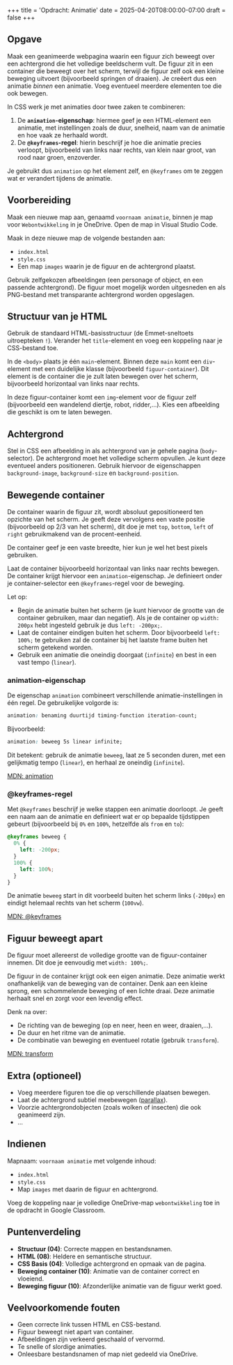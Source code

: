 +++
title = 'Opdracht: Animatie'
date = 2025-04-20T08:00:00-07:00
draft = false
+++

## Opgave

Maak een geanimeerde webpagina waarin een figuur zich beweegt over een achtergrond die het volledige beeldscherm vult. De figuur zit in een container die beweegt over het scherm, terwijl de figuur zelf ook een kleine beweging uitvoert (bijvoorbeeld springen of draaien). Je creëert dus een animatie *binnen* een animatie. Voeg eventueel meerdere elementen toe die ook bewegen.

In CSS werk je met animaties door twee zaken te combineren:

1. De **`animation`-eigenschap**: hiermee geef je een HTML-element een animatie, met instellingen zoals de duur, snelheid, naam van de animatie en hoe vaak ze herhaald wordt.
2. De **`@keyframes`-regel**: hierin beschrijf je hoe die animatie precies verloopt, bijvoorbeeld van links naar rechts, van klein naar groot, van rood naar groen, enzoverder.

Je gebruikt dus `animation` op het element zelf, en `@keyframes` om te zeggen wat er verandert tijdens de animatie.

## Voorbereiding

Maak een nieuwe map aan, genaamd `voornaam animatie`, binnen je map voor `Webontwikkeling` in je OneDrive. Open de map in Visual Studio Code.

Maak in deze nieuwe map de volgende bestanden aan:
- `index.html`
- `style.css`
- Een map `images` waarin je de figuur en de achtergrond plaatst.

Gebruik zelfgekozen afbeeldingen (een personage of object, en een passende achtergrond). De figuur moet mogelijk worden uitgesneden en als PNG-bestand met transparante achtergrond worden opgeslagen.

## Structuur van je HTML

Gebruik de standaard HTML-basisstructuur (de Emmet-sneltoets uitroepteken `!`). Verander het `title`-element en voeg een koppeling naar je CSS-bestand toe.

In de `<body>` plaats je één `main`-element. Binnen deze `main` komt een `div`-element met een duidelijke klasse (bijvoorbeeld `figuur-container`). Dit element is de container die je zult laten bewegen over het scherm, bijvoorbeeld horizontaal van links naar rechts.

In deze figuur-container komt een `img`-element voor de figuur zelf (bijvoorbeeld een wandelend diertje, robot, ridder,...). Kies een afbeelding die geschikt is om te laten bewegen.

## Achtergrond

Stel in CSS een afbeelding in als achtergrond van je gehele pagina (`body`-selector). De achtergrond moet het volledige scherm opvullen. Je kunt deze eventueel anders positioneren. Gebruik hiervoor de eigenschappen `background-image`, `background-size` en `background-position`.

## Bewegende container

De container waarin de figuur zit, wordt absoluut gepositioneerd ten opzichte van het scherm. Je geeft deze vervolgens een vaste positie (bijvoorbeeld op 2/3 van het scherm), dit doe je met `top`, `bottom`, `left` of `right` gebruikmakend van de procent-eenheid.

De container geef je een vaste breedte, hier kun je wel het best pixels gebruiken.

Laat de container bijvoorbeeld horizontaal van links naar rechts bewegen. De container krijgt hiervoor een `animation`-eigenschap. Je definieert onder je container-selector een `@keyframes`-regel voor de beweging.

Let op:

- Begin de animatie buiten het scherm (je kunt hiervoor de grootte van de container gebruiken, maar dan negatief). Als je de container op `width: 200px` hebt ingesteld gebruik je dus `left: -200px;`.
- Laat de container eindigen buiten het scherm. Door bijvoorbeeld `left: 100%;` te gebruiken zal de container bij het laatste frame buiten het scherm getekend worden.
- Gebruik een animatie die oneindig doorgaat (`infinite`) en best in een vast tempo (`linear`).

### animation-eigenschap

De eigenschap `animation` combineert verschillende animatie-instellingen in één regel. De gebruikelijke volgorde is:

```css
animation: benaming duurtijd timing-function iteration-count;
```

Bijvoorbeeld:

```css
animation: beweeg 5s linear infinite;
```

Dit betekent: gebruik de animatie `beweeg`, laat ze 5 seconden duren, met een gelijkmatig tempo (`linear`), en herhaal ze oneindig (`infinite`).

[MDN: animation](https://developer.mozilla.org/en-US/docs/Web/CSS/animation)

### @keyframes-regel

Met `@keyframes` beschrijf je welke stappen een animatie doorloopt. Je geeft een naam aan de animatie en definieert wat er op bepaalde tijdstippen gebeurt (bijvoorbeeld bij `0%` en `100%`, hetzelfde als `from` en `to`):

```css
@keyframes beweeg {
  0% {
    left: -200px;
  }
  100% {
    left: 100%;
  }
}
```

De animatie `beweeg` start in dit voorbeeld buiten het scherm links (`-200px`) en eindigt helemaal rechts van het scherm (`100vw`).

[MDN: @keyframes](https://developer.mozilla.org/en-US/docs/Web/CSS/@keyframes)

## Figuur beweegt apart

De figuur moet allereerst de volledige grootte van de figuur-container innemen. Dit doe je eenvoudig met `width: 100%;`.

De figuur in de container krijgt ook een eigen animatie. Deze animatie werkt onafhankelijk van de beweging van de container. Denk aan een kleine sprong, een schommelende beweging of een lichte draai. Deze animatie herhaalt snel en zorgt voor een levendig effect.

Denk na over:

- De richting van de beweging (op en neer, heen en weer, draaien,…).
- De duur en het ritme van de animatie.
- De combinatie van beweging en eventueel rotatie (gebruik `transform`).

[MDN: transform](https://developer.mozilla.org/en-US/docs/Web/CSS/transform)

## Extra (optioneel)

- Voeg meerdere figuren toe die op verschillende plaatsen bewegen.
- Laat de achtergrond subtiel meebewegen ([parallax](https://nl.wikipedia.org/wiki/Parallax)).
- Voorzie achtergrondobjecten (zoals wolken of insecten) die ook geanimeerd zijn.
- ...

## Indienen

Mapnaam: `voornaam animatie` met volgende inhoud:
- `index.html`
- `style.css`
- Map `images` met daarin de figuur en achtergrond.

Voeg de koppeling naar je volledige OneDrive-map `webontwikkeling` toe in de opdracht in Google Classroom.

## Puntenverdeling

- **Structuur (04)**: Correcte mappen en bestandsnamen.
- **HTML (08)**: Heldere en semantische structuur.
- **CSS Basis (04)**: Volledige achtergrond en opmaak van de pagina.
- **Beweging container (10)**: Animatie van de container correct en vloeiend.
- **Beweging figuur (10)**: Afzonderlijke animatie van de figuur werkt goed.

## Veelvoorkomende fouten

- Geen correcte link tussen HTML en CSS-bestand.
- Figuur beweegt niet apart van container.
- Afbeeldingen zijn verkeerd geschaald of vervormd.
- Te snelle of slordige animaties.
- Onleesbare bestandsnamen of map niet gedeeld via OneDrive.